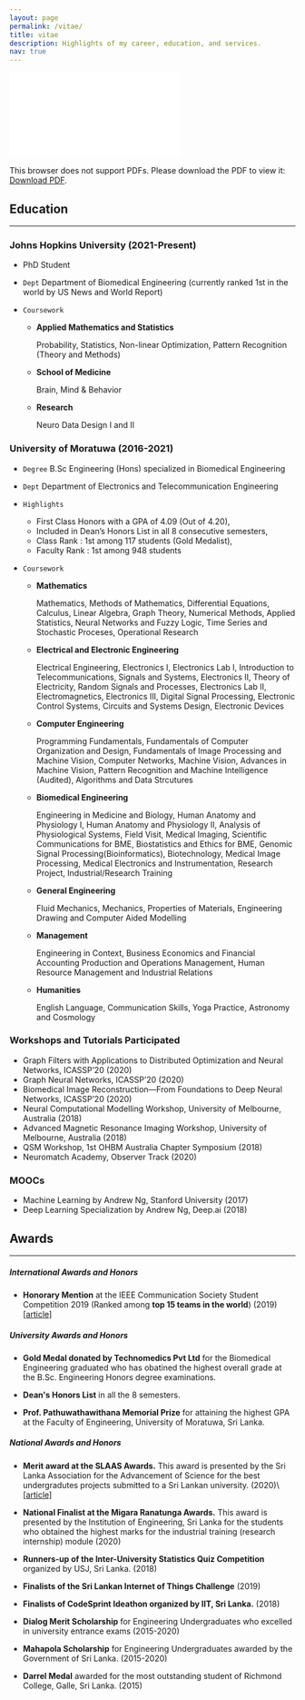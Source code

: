 ```yaml
---
layout: page
permalink: /vitae/
title: vitae
description: Highlights of my career, education, and services. 
nav: true
---
```


<!-- For my CV, click [here]({{site.baseurl}}/assets/pdf/Ashwin_CV.pdf). -->

<div style="margin-left: auto;margin-right: auto;">
    <object data="..\assets\pdf\main.pdf" type="application/pdf" width="825px" height="1175px">
        <embed src="..\assets\pdf\main.pdf">
            <p>This browser does not support PDFs. Please download the PDF to view it: <a href="assets\pdf\main.pdf">Download PDF</a>.</p>
        </embed>
    </object>
</div>



## Education
-------------

### Johns Hopkins University (2021-Present)

* PhD Student
* `Dept` Department of Biomedical Engineering (currently ranked 1st in the world by US News and World Report)

* `Coursework`
    * **Applied Mathematics and Statistics**

        Probability, Statistics, Non-linear Optimization, Pattern Recognition (Theory and Methods)

    * **School of Medicine**

        Brain, Mind & Behavior

    * **Research**

        Neuro Data Design I and II

### University of Moratuwa (2016-2021)

* `Degree` B.Sc Engineering (Hons) specialized in Biomedical Engineering
* `Dept` Department of Electronics and Telecommunication Engineering
* `Highlights` 
   * First Class Honors with a GPA of 4.09 (Out of 4.20), 
   * Included in Dean’s Honors List in all 8 consecutive semesters,
   * Class Rank : 1st among 117 students (Gold Medalist), 
   * Faculty Rank : 1st among 948 students

* `Coursework`
    * **Mathematics**

        Mathematics, Methods of Mathematics, Differential Equations, Calculus, Linear Algebra, Graph Theory, Numerical Methods, Applied Statistics, Neural Networks and Fuzzy Logic, Time Series and Stochastic Proceses, Operational Research

    * **Electrical and Electronic Engineering**

        Electrical Engineering, Electronics I, Electronics Lab I, Introduction to Telecommunications, Signals and Systems, Electronics II, Theory of Electricity, Random Signals and Processes, Electronics Lab II, Electromagnetics, Electronics III, Digital Signal Processing, Electronic Control Systems, Circuits and Systems Design, Electronic Devices

    * **Computer Engineering**

        Programming Fundamentals, Fundamentals of Computer Organization and Design, Fundamentals of Image Processing and Machine Vision, Computer Networks, Machine Vision, Advances in Machine Vision, Pattern Recognition and Machine Intelligence (Audited), Algorithms and Data Strcutures

    * **Biomedical Engineering**

        Engineering in Medicine and Biology, Human Anatomy and Physiology I, Human Anatomy and Physiology II, Analysis of Physiological Systems, Field Visit, Medical Imaging, Scientific Communications for BME, Biostatistics and Ethics for BME, Genomic Signal Processing(Bioinformatics), Biotechnology, Medical Image Processing, Medical Electronics and Instrumentation, Research Project, Industrial/Research Training

    * **General Engineering**

        Fluid Mechanics, Mechanics, Properties of Materials, Engineering Drawing and Computer Aided Modelling

    * **Management**

        Engineering in Context, Business Economics and Financial Accounting Production and Operations Management, Human Resource Management and Industrial Relations

    * **Humanities**

        English Language, Communication Skills, Yoga Practice, Astronomy and Cosmology

### Workshops and Tutorials Participated

* Graph Filters with Applications to Distributed Optimization and Neural Networks, ICASSP’20 (2020)
* Graph Neural Networks, ICASSP’20 (2020)
* Biomedical Image Reconstruction—From Foundations to Deep Neural Networks, ICASSP’20 (2020)
* Neural Computational Modelling Workshop, University of Melbourne, Australia (2018)
* Advanced Magnetic Resonance Imaging Workshop, University of Melbourne, Australia (2018)
* QSM Workshop, 1st OHBM Australia Chapter Symposium (2018)
* Neuromatch Academy, Observer Track (2020)

### MOOCs

* Machine Learning by Andrew Ng, Stanford University (2017)
* Deep Learning Specialization by Andrew Ng, Deep.ai (2018)

## Awards
-------------

##### International Awards and Honors

* **Honorary Mention** at the IEEE Communication Society Student Competition 2019 (Ranked among **top 15 teams in the world**) (2019)
[[article]](http://www.ent.mrt.ac.lk/web3/index.php/news/212-honorary-mentions-at-the-ieee-comsoc-student-competition-2019)

##### University Awards and Honors

* **Gold Medal donated by Technomedics Pvt Ltd** for the Biomedical Engineering graduated who has obatined the highest overall grade at the B.Sc. Engineering Honors degree examinations.

* **Dean's Honors List** in all the 8 semesters.

* **Prof. Pathuwathawithana Memorial Prize** for attaining the highest GPA at the Faculty of Engineering, University of Moratuwa, Sri Lanka.

##### National Awards and Honors

* **Merit award at the SLAAS Awards.** This award is presented by the Sri Lanka Association for the Advancement of Science for the best undergradutes projects submitted to a Sri Lankan university. (2020)\\
[[article]](http://www.ent.mrt.ac.lk/web3/index.php/news/220-entc-wins-group-category-merit-at-the-manamperi-award-engineering-2020)

* **National Finalist at the Migara Ranatunga Awards.** This award is presented by the Institution of Engineering, Sri Lanka for the students who obtained the highest marks for the industrial training (research internship) module (2020)

* **Runners-up of the Inter-University Statistics Quiz Competition** organized by USJ, Sri Lanka. (2018)

* **Finalists of the Sri Lankan Internet of Things Challenge** (2019)

* **Finalists of CodeSprint Ideathon organized by IIT, Sri Lanka.** (2018)

* **Dialog Merit Scholarship** for Engineering Undergraduates who excelled in university entrance exams (2015-2020)

* **Mahapola Scholarship** for Engineering Undergraduates awarded by the Government of Sri Lanka. (2015-2020)

* **Darrel Medal** awarded for the most outstanding student of Richmond College, Galle, Sri Lanka. (2015)
